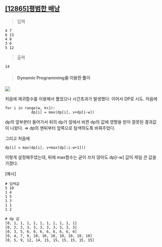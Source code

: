 ## [[12865]평범한 배낭](https://www.acmicpc.net/problem/12865)

> 입력

	4 7
	6 13
	4 8
	3 6
	5 12

> 출력

	14

> #### Dynamic Programming을 이용한 풀이
**![](https://lh4.googleusercontent.com/7eLoAI5hqrUI7KnwbB6f0uKOY5_NWZDxV9c7RfKOH4XuPwWI-bEqPiisXjAt3wHUAMdcwCV-WMx4V6a1s53F866VvWA8gTVolLs-ZSA1RNY-Fzjoq5jLpWbt8pbGZffCBNBagSek)**

처음에 재귀함수를 이용해서 풀었으나 시간초과가 발생했다.
이어서 DP로 시도.
처음에 
	
	for i in range(w, k+1):
                dp[i] = max(dp[i], v+dp[i-w])

dp의 앞부분터 들어가서 뒤의 dp가 앞에서 바뀐 dp의 값에 영향을 받아 잘못된 결과값이 나왔다.
⇒ dp의 맨뒤부터 앞쪽으로 탐색하도록 바꿔주었다.

그리고 처음에

	dp[i] = max(dp[i], v+max(dp[:i-w+1]))

이렇게 설정해주었는데, 뒤에 max함수는 굳이 쓰지 않아도 dp[i-w] 값이 제일 큰 값을 가졌다.

[예시]

	# 입력값
	5 10
	1 4
	1 5
	1 3
	1 1
	1 2
	
	# dp 값
	[0, 1, 1, 1, 1, 1, 1, 1, 1, 1, 1]
	[0, 2, 3, 3, 3, 3, 3, 3, 3, 3, 3]
	[0, 3, 5, 6, 6, 6, 6, 6, 6, 6, 6]
	[0, 4, 7, 9, 10, 10, 10, 10, 10, 10, 10]
	[0, 5, 9, 12, 14, 15, 15, 15, 15, 15, 15]